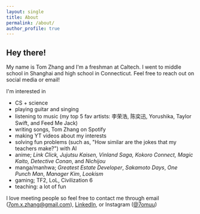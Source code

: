 ```yaml
---
layout: single
title: About
permalink: /about/
author_profile: true
---
```


## Hey there!

My name is Tom Zhang and I'm a freshman at Caltech. I went to middle school in Shanghai and high school in Connecticut. Feel free to reach out on social media or email!

I'm interested in 
- CS + science
- playing guitar and singing
- listening to music (my top 5 fav artists: 李荣浩, 陈奕迅, Yorushika, Taylor Swift, and Feed Me Jack)
- writing songs, Tom Zhang on Spotify
- making YT videos about my interests
- solving fun problems (such as, "How similar are the jokes that my teachers make?") with AI
- anime; *Link Click, Jujutsu Kaisen, Vinland Saga, Kokoro Connect, Magic Kaito, Detective Conan*, and *Nichijou*
- manga/manhwa; *Greatest Estate Developer*, *Sakamoto Days*, *One Punch Man*, *Manager Kim*, *Lookism*
- gaming; TF2, LoL, Civilization 6
- teaching: a lot of fun

I love meeting people so feel free to contact me through email ([7om.x.zhang@gmail.com](mailto:7om.x.zhang@gmail.com)), [LinkedIn](https://www.linkedin.com/in/tom-zhang-99524a220/), or Instagram ([@7omuu](https://www.instagram.com/7omuu/))